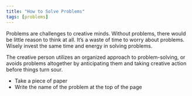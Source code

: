 ```yaml
---
title: "How to Solve Problems"
tags: [problems]
---
```


Problems are challenges to creative minds. Without problems, there would be little reason to think at all. It’s a waste of time to worry about problems. Wisely invest the same time and energy in solving problems.

The creative person utilizes an organized approach to problem-solving, or avoids problems altogether by anticipating them and taking creative action before things turn sour.

- Take a piece of paper
- Write the name of the problem at the top of the page